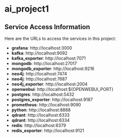 # ai_project1

## Service Access Information
Here are the URLs to access the services in this project:

- **grafana**: http://localhost:3000
- **kafka**: http://localhost:9092
- **kafka_exporter**: http://localhost:7071
- **mongodb**: http://localhost:27017
- **mongodb_exporter**: http://localhost:9216
- **neo4j**: http://localhost:7474
- **neo4j**: http://localhost:7687
- **neo4j_exporter**: http://localhost:2004
- **openwebui**: http://localhost:${OPENWEBUI_PORT}
- **postgres**: http://localhost:5432
- **postgres_exporter**: http://localhost:9187
- **prometheus**: http://localhost:9090
- **python**: http://localhost:8888
- **qdrant**: http://localhost:6333
- **qdrant**: http://localhost:6334
- **redis**: http://localhost:6379
- **redis_exporter**: http://localhost:9121
